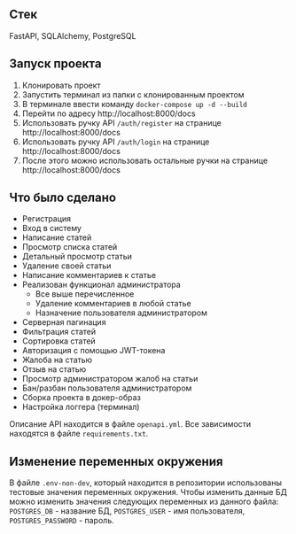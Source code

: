 ## Стек
FastAPI, SQLAlchemy, PostgreSQL

## Запуск проекта
1. Клонировать проект
2. Запустить терминал из папки с клонированным проектом
3. В терминале ввести команду `docker-compose up -d --build`
4. Перейти по адресу http://localhost:8000/docs
5. Использовать ручку API `/auth/register` на странице http://localhost:8000/docs
6. Использовать ручку API `/auth/login` на странице http://localhost:8000/docs
7. После этого можно использовать остальные ручки на странице http://localhost:8000/docs

## Что было сделано
- Регистрация
- Вход в систему
- Написание статей
- Просмотр списка статей
- Детальный просмотр статьи
- Удаление своей статьи
- Написание комментариев к статье
- Реализован функционал администратора
    - Все выше перечисленное
    - Удаление комментариев в любой статье
    - Назначение пользователя администратором
- Серверная пагинация
- Фильтрация статей
- Сортировка статей
- Авторизация с помощью JWT-токена
- Жалоба на статью
- Отзыв на статью
- Просмотр администратором жалоб на статьи
- Бан/разбан пользователя администратором
- Сборка проекта в докер-образ
- Настройка логгера (терминал)

Описание API находится в файле `openapi.yml`.
Все зависимости находятся в файле `requirements.txt`.

## Изменение переменных окружения
В файле `.env-non-dev`, который находится в репозитории использованы тестовые значения переменных окружения. Чтобы изменить данные БД можно изменить значения следующих переменных из данного файла: `POSTGRES_DB` - название БД, `POSTGRES_USER` - имя пользователя, `POSTGRES_PASSWORD` - пароль. 